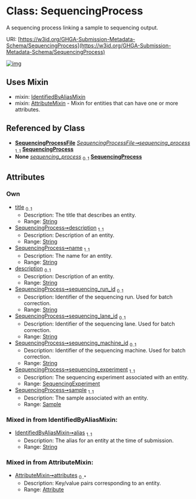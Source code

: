 
# Class: SequencingProcess


A sequencing process linking a sample to sequencing output.

URI: [https://w3id.org/GHGA-Submission-Metadata-Schema/SequencingProcess](https://w3id.org/GHGA-Submission-Metadata-Schema/SequencingProcess)


[![img](https://yuml.me/diagram/nofunky;dir:TB/class/[SequencingProcessFile],[Sample]<sample%201..1-%20[SequencingProcess&#124;title:string%20%3F;description:string;name:string;sequencing_run_id:string%20%3F;sequencing_lane_id:string%20%3F;sequencing_machine_id:string%20%3F;alias:string],[SequencingExperiment]<sequencing_experiment%201..1-%20[SequencingProcess],[SequencingProcessFile]-%20sequencing_process%201..1>[SequencingProcess],[SequencingProcessFile]-%20sequencing_process(i)%200..1>[SequencingProcess],[SequencingProcess]uses%20-.->[IdentifiedByAliasMixin],[SequencingProcess]uses%20-.->[AttributeMixin],[SequencingExperiment],[Sample],[IdentifiedByAliasMixin],[AttributeMixin],[Attribute])](https://yuml.me/diagram/nofunky;dir:TB/class/[SequencingProcessFile],[Sample]<sample%201..1-%20[SequencingProcess&#124;title:string%20%3F;description:string;name:string;sequencing_run_id:string%20%3F;sequencing_lane_id:string%20%3F;sequencing_machine_id:string%20%3F;alias:string],[SequencingExperiment]<sequencing_experiment%201..1-%20[SequencingProcess],[SequencingProcessFile]-%20sequencing_process%201..1>[SequencingProcess],[SequencingProcessFile]-%20sequencing_process(i)%200..1>[SequencingProcess],[SequencingProcess]uses%20-.->[IdentifiedByAliasMixin],[SequencingProcess]uses%20-.->[AttributeMixin],[SequencingExperiment],[Sample],[IdentifiedByAliasMixin],[AttributeMixin],[Attribute])

## Uses Mixin

 *  mixin: [IdentifiedByAliasMixin](IdentifiedByAliasMixin.md)
 *  mixin: [AttributeMixin](AttributeMixin.md) - Mixin for entities that can have one or more attributes.

## Referenced by Class

 *  **[SequencingProcessFile](SequencingProcessFile.md)** *[SequencingProcessFile➞sequencing_process](SequencingProcessFile_sequencing_process.md)*  <sub>1..1</sub>  **[SequencingProcess](SequencingProcess.md)**
 *  **None** *[sequencing_process](sequencing_process.md)*  <sub>0..1</sub>  **[SequencingProcess](SequencingProcess.md)**

## Attributes


### Own

 * [title](title.md)  <sub>0..1</sub>
     * Description: The title that describes an entity.
     * Range: [String](types/String.md)
 * [SequencingProcess➞description](SequencingProcess_description.md)  <sub>1..1</sub>
     * Description: Description of an entity.
     * Range: [String](types/String.md)
 * [SequencingProcess➞name](SequencingProcess_name.md)  <sub>1..1</sub>
     * Description: The name for an entity.
     * Range: [String](types/String.md)
 * [description](description.md)  <sub>0..1</sub>
     * Description: Description of an entity.
     * Range: [String](types/String.md)
 * [SequencingProcess➞sequencing_run_id](SequencingProcess_sequencing_run_id.md)  <sub>0..1</sub>
     * Description: Identifier of the sequencing run. Used for batch correction.
     * Range: [String](types/String.md)
 * [SequencingProcess➞sequencing_lane_id](SequencingProcess_sequencing_lane_id.md)  <sub>0..1</sub>
     * Description: Identifier of the sequencing lane. Used for batch correction.
     * Range: [String](types/String.md)
 * [SequencingProcess➞sequencing_machine_id](SequencingProcess_sequencing_machine_id.md)  <sub>0..1</sub>
     * Description: Identifier of the sequencing machine. Used for batch correction.
     * Range: [String](types/String.md)
 * [SequencingProcess➞sequencing_experiment](SequencingProcess_sequencing_experiment.md)  <sub>1..1</sub>
     * Description: The sequencing experiment associated with an entity.
     * Range: [SequencingExperiment](SequencingExperiment.md)
 * [SequencingProcess➞sample](SequencingProcess_sample.md)  <sub>1..1</sub>
     * Description: The sample associated with an entity.
     * Range: [Sample](Sample.md)

### Mixed in from IdentifiedByAliasMixin:

 * [IdentifiedByAliasMixin➞alias](IdentifiedByAliasMixin_alias.md)  <sub>1..1</sub>
     * Description: The alias for an entity at the time of submission.
     * Range: [String](types/String.md)

### Mixed in from AttributeMixin:

 * [AttributeMixin➞attributes](AttributeMixin_attributes.md)  <sub>0..\*</sub>
     * Description: Key/value pairs corresponding to an entity.
     * Range: [Attribute](Attribute.md)
